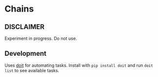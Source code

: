 # Chains

## DISCLAIMER

Experiment in progress. Do not use.

## Development

Uses [doit](http://pydoit.org) for automating tasks. Install with `pip
install doit` and run `doit list` to see available tasks.
